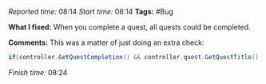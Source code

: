 
*Reported time:* 08:14
*Start time:* 08:14
**Tags:** #Bug 

**What I fixed:**
When you complete a quest, all quests could be completed.

**Comments:**
This was a matter of just doing an extra check:

```c#
if(controller.GetQuestCompletion() && controller.quest.GetQuestTitle() == q.GetQuestTitle()) {
```

*Finish time:* 08:24